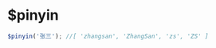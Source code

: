 # $pinyin

<ContainerBox title="介绍">
<template #desc>
可用于搜索，如转成拼音进行模糊搜索

由于文件代码量过大，导致页面无法显示代码，请直接下载文件[pinyin.js](https://gitee.com/lengyibai/lib3-component-packages/raw/master/utils/Pinyin.zip)
</template>
</ContainerBox>

<ContainerBox title="基础用法">

```js
$pinyin('张三'); //[ 'zhangsan', 'ZhangSan', 'zs', 'ZS' ]
```

</ContainerBox>
